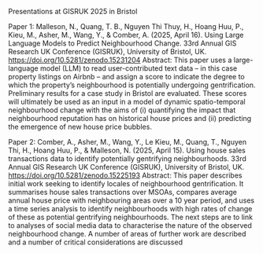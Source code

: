 Presentations at GISRUK 2025 in Bristol

Paper 1:
Malleson, N., Quang, T. B., Nguyen Thi Thuy, H., Hoang Huu, P., Kieu, M., Asher, M., Wang, Y., & Comber, A. (2025, April 16). Using Large Language Models to Predict Neighbourhood Change. 33rd Annual GIS Research UK Conference (GISRUK), University of Bristol, UK. https://doi.org/10.5281/zenodo.15231204
Abstract: This paper uses a large-language model (LLM) to read user-contributed text data – in this
case property listings on Airbnb – and assign a score to indicate the degree to which the
property’s neighbourhood is potentially undergoing gentrification. Preliminary results for a
case study in Bristol are evaluated. These scores will ultimately be used as an input in a model
of dynamic spatio-temporal neighbourhood change with the aims of (i) quantifying the impact
that neighbourhood reputation has on historical house prices and (ii) predicting the emergence
of new house price bubbles.

Paper 2:
Comber, A., Asher, M., Wang, Y., Le Kieu, M., Quang, T., Nguyen Thi, H., Hoang Huu, P., & Malleson, N. (2025, April 15). Using house sales transactions data to identify potentially gentrifying neighbourhoods. 33rd Annual GIS Research UK Conference (GISRUK), University of Bristol, UK. https://doi.org/10.5281/zenodo.15225193
Abstract: This paper describes initial work seeking to identify locales of neighbourhood gentrification.
It summarises house sales transactions over MSOAs, compares average annual house price with
neighbouring areas over a 10 year period, and uses a time series analysis to identify
neighbourhoods with high rates of change of these as potential gentrifying neighbourhoods.
The next steps are to link to analyses of social media data to characterise the nature of the
observed neighbourhood change. A number of areas of further work are described and a
number of critical considerations are discussed
